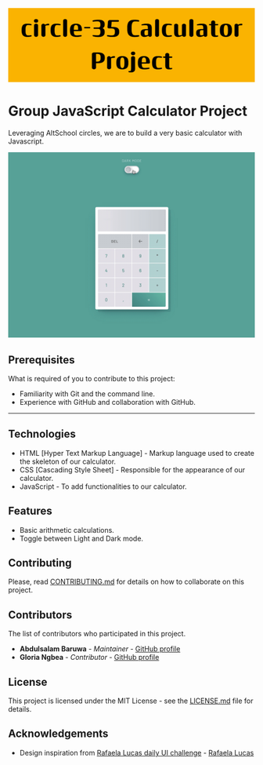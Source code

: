 <div align="center">
<img src="./assets/images/readme-banner.png" alt="README banner"/>
</div>

# Group JavaScript Calculator Project 

Leveraging AltSchool circles, we are to build a very basic calculator with Javascript.

![Calculator UI](./assets/images/calculator-ui.gif)

## Prerequisites
What is required of you to contribute to this project:

* Familiarity with Git and the command line.
* Experience with GitHub and collaboration with GitHub.
---
## Technologies
* HTML [Hyper Text Markup Language] - Markup language used to create the skeleton of our calculator.
* CSS  [Cascading Style Sheet] - Responsible for the appearance of our calculator.
* JavaScript - To add functionalities to our calculator.

## Features
* Basic arithmetic calculations.
* Toggle between Light and Dark mode.

## Contributing

Please, read [CONTRIBUTING.md](CONTRIBUTING.md) for details on how to collaborate on this project.

## Contributors

The list of contributors who participated in this project.

* **Abdulsalam Baruwa** - *Maintainer* - [GitHub profile](https://github.com/dmystical-coder)
* **Gloria Ngbea**  - *Contributor* - [GitHub profile](https://github.com/NgbeaGloriaJames)
## License

This project is licensed under the MIT License - see the [LICENSE.md](LICENSE.md) file for details.

## Acknowledgements

* Design inspiration from [Rafaela Lucas daily UI challenge](https://rafaelalucas.com/dailyui/4/) - [Rafaela Lucas](https://rafaelalucas.com/)